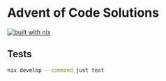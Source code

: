 # Advent of Code Solutions

[![built with nix](https://builtwithnix.org/badge.svg)](https://builtwithnix.org)

## Tests

```bash
nix develop --command just test
```
